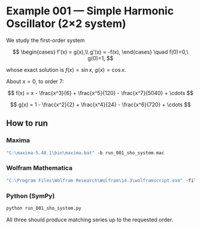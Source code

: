 # Example 001 — Simple Harmonic Oscillator (2×2 system)

We study the first-order system

$$
\begin{cases}
f'(x) = g(x),\\
g'(x) = -f(x),
\end{cases}
\quad f(0)=0,\ g(0)=1,
$$

whose exact solution is $f(x)=\sin x,\ g(x)=\cos x$.

About $x=0$, to order 7:

$$
f(x) = x - \frac{x^3}{6} + \frac{x^5}{120} - \frac{x^7}{5040} + \cdots
$$

$$
g(x) = 1 - \frac{x^2}{2} + \frac{x^4}{24} - \frac{x^6}{720} + \cdots
$$

## How to run

### Maxima
```bat
"C:\maxima-5.48.1\bin\maxima.bat" -b run_001_sho_system.mac
````

### Wolfram Mathematica

```bat
"C:\Program Files\Wolfram Research\Wolfram\14.3\wolframscript.exe" -file run_001_sho_system.wl
```

### Python (SymPy)

```bat
python run_001_sho_system.py
```

All three should produce matching series up to the requested order.
